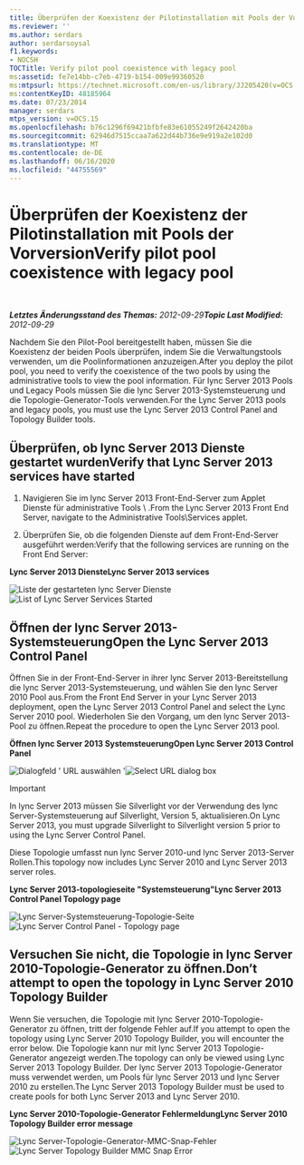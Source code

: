 ```yaml
---
title: Überprüfen der Koexistenz der Pilotinstallation mit Pools der Vorversion
ms.reviewer: ''
ms.author: serdars
author: serdarsoysal
f1.keywords:
- NOCSH
TOCTitle: Verify pilot pool coexistence with legacy pool
ms:assetid: fe7e14bb-c7eb-4719-b154-009e99360520
ms:mtpsurl: https://technet.microsoft.com/en-us/library/JJ205420(v=OCS.15)
ms:contentKeyID: 48185964
ms.date: 07/23/2014
manager: serdars
mtps_version: v=OCS.15
ms.openlocfilehash: b76c1296f69421bfbfe83e61055249f2642420ba
ms.sourcegitcommit: 62946d7515ccaa7a622d44b736e9e919a2e102d0
ms.translationtype: MT
ms.contentlocale: de-DE
ms.lasthandoff: 06/16/2020
ms.locfileid: "44755569"
---
```

<div data-xmlns="http://www.w3.org/1999/xhtml">

<div class="topic" data-xmlns="http://www.w3.org/1999/xhtml" data-msxsl="urn:schemas-microsoft-com:xslt" data-cs="https://msdn.microsoft.com/">

<div data-asp="https://msdn2.microsoft.com/asp">

# <a name="verify-pilot-pool-coexistence-with-legacy-pool"></a><span data-ttu-id="56d88-102">Überprüfen der Koexistenz der Pilotinstallation mit Pools der Vorversion</span><span class="sxs-lookup"><span data-stu-id="56d88-102">Verify pilot pool coexistence with legacy pool</span></span>

</div>

<div id="mainSection">

<div id="mainBody">

<span> </span>

<span data-ttu-id="56d88-103">_**Letztes Änderungsstand des Themas:** 2012-09-29_</span><span class="sxs-lookup"><span data-stu-id="56d88-103">_**Topic Last Modified:** 2012-09-29_</span></span>

<span data-ttu-id="56d88-104">Nachdem Sie den Pilot-Pool bereitgestellt haben, müssen Sie die Koexistenz der beiden Pools überprüfen, indem Sie die Verwaltungstools verwenden, um die Poolinformationen anzuzeigen.</span><span class="sxs-lookup"><span data-stu-id="56d88-104">After you deploy the pilot pool, you need to verify the coexistence of the two pools by using the administrative tools to view the pool information.</span></span> <span data-ttu-id="56d88-105">Für lync Server 2013 Pools und Legacy Pools müssen Sie die lync Server 2013-Systemsteuerung und die Topologie-Generator-Tools verwenden.</span><span class="sxs-lookup"><span data-stu-id="56d88-105">For the Lync Server 2013 pools and legacy pools, you must use the Lync Server 2013 Control Panel and Topology Builder tools.</span></span>

<div>

## <a name="verify-that-lync-server-2013-services-have-started"></a><span data-ttu-id="56d88-106">Überprüfen, ob lync Server 2013 Dienste gestartet wurden</span><span class="sxs-lookup"><span data-stu-id="56d88-106">Verify that Lync Server 2013 services have started</span></span>

1.  <span data-ttu-id="56d88-107">Navigieren Sie im lync Server 2013 Front-End-Server zum Applet Dienste für administrative Tools \\ .</span><span class="sxs-lookup"><span data-stu-id="56d88-107">From the Lync Server 2013 Front End Server, navigate to the Administrative Tools\\Services applet.</span></span>

2.  <span data-ttu-id="56d88-108">Überprüfen Sie, ob die folgenden Dienste auf dem Front-End-Server ausgeführt werden:</span><span class="sxs-lookup"><span data-stu-id="56d88-108">Verify that the following services are running on the Front End Server:</span></span>

<span data-ttu-id="56d88-109">**Lync Server 2013 Dienste**</span><span class="sxs-lookup"><span data-stu-id="56d88-109">**Lync Server 2013 services**</span></span>

<span data-ttu-id="56d88-110">![Liste der gestarteten lync Server Dienste](images/JJ205420.cfff9385-6bf6-461c-982c-e727c9f20b70(OCS.15).png "Liste der gestarteten lync Server Dienste")</span><span class="sxs-lookup"><span data-stu-id="56d88-110">![List of Lync Server Services Started](images/JJ205420.cfff9385-6bf6-461c-982c-e727c9f20b70(OCS.15).png "List of Lync Server Services Started")</span></span>

</div>

<div>

## <a name="open-the-lync-server-2013-control-panel"></a><span data-ttu-id="56d88-111">Öffnen der lync Server 2013-Systemsteuerung</span><span class="sxs-lookup"><span data-stu-id="56d88-111">Open the Lync Server 2013 Control Panel</span></span>

<span data-ttu-id="56d88-112">Öffnen Sie in der Front-End-Server in ihrer lync Server 2013-Bereitstellung die lync Server 2013-Systemsteuerung, und wählen Sie den lync Server 2010 Pool aus.</span><span class="sxs-lookup"><span data-stu-id="56d88-112">From the Front End Server in your Lync Server 2013 deployment, open the Lync Server 2013 Control Panel and select the Lync Server 2010 pool.</span></span> <span data-ttu-id="56d88-113">Wiederholen Sie den Vorgang, um den lync Server 2013-Pool zu öffnen.</span><span class="sxs-lookup"><span data-stu-id="56d88-113">Repeat the procedure to open the Lync Server 2013 pool.</span></span>

<span data-ttu-id="56d88-114">**Öffnen lync Server 2013 Systemsteuerung**</span><span class="sxs-lookup"><span data-stu-id="56d88-114">**Open Lync Server 2013 Control Panel**</span></span>

<span data-ttu-id="56d88-115">![Dialogfeld ' URL auswählen '](images/JJ205420.b1f8e650-9c3c-4563-a403-5069f198342f(OCS.15).png "Dialogfeld ' URL auswählen '")</span><span class="sxs-lookup"><span data-stu-id="56d88-115">![Select URL dialog box](images/JJ205420.b1f8e650-9c3c-4563-a403-5069f198342f(OCS.15).png "Select URL dialog box")</span></span>

<div>


> [!IMPORTANT]  
> <span data-ttu-id="56d88-116">In lync Server 2013 müssen Sie Silverlight vor der Verwendung des lync Server-Systemsteuerung auf Silverlight, Version 5, aktualisieren.</span><span class="sxs-lookup"><span data-stu-id="56d88-116">On Lync Server 2013, you must upgrade Silverlight to Silverlight version 5 prior to using the Lync Server Control Panel.</span></span>



</div>

<span data-ttu-id="56d88-117">Diese Topologie umfasst nun lync Server 2010-und lync Server 2013-Server Rollen.</span><span class="sxs-lookup"><span data-stu-id="56d88-117">This topology now includes Lync Server 2010 and Lync Server 2013 server roles.</span></span>

<span data-ttu-id="56d88-118">**Lync Server 2013-topologieseite "Systemsteuerung"**</span><span class="sxs-lookup"><span data-stu-id="56d88-118">**Lync Server 2013 Control Panel Topology page**</span></span>

<span data-ttu-id="56d88-119">![Lync Server-Systemsteuerung-Topologie-Seite](images/JJ205420.4ed1cc7a-cb3e-42f6-82e2-6d4d71d19352(OCS.15).jpg "Lync Server-Systemsteuerung-Topologie-Seite")</span><span class="sxs-lookup"><span data-stu-id="56d88-119">![Lync Server Control Panel - Topology page](images/JJ205420.4ed1cc7a-cb3e-42f6-82e2-6d4d71d19352(OCS.15).jpg "Lync Server Control Panel - Topology page")</span></span>

</div>

<div>

## <a name="dont-attempt-to-open-the-topology-in-lync-server-2010-topology-builder"></a><span data-ttu-id="56d88-120">Versuchen Sie nicht, die Topologie in lync Server 2010-Topologie-Generator zu öffnen.</span><span class="sxs-lookup"><span data-stu-id="56d88-120">Don’t attempt to open the topology in Lync Server 2010 Topology Builder</span></span>

<span data-ttu-id="56d88-121">Wenn Sie versuchen, die Topologie mit lync Server 2010-Topologie-Generator zu öffnen, tritt der folgende Fehler auf.</span><span class="sxs-lookup"><span data-stu-id="56d88-121">If you attempt to open the topology using Lync Server 2010 Topology Builder, you will encounter the error below.</span></span> <span data-ttu-id="56d88-122">Die Topologie kann nur mit lync Server 2013 Topologie-Generator angezeigt werden.</span><span class="sxs-lookup"><span data-stu-id="56d88-122">The topology can only be viewed using Lync Server 2013 Topology Builder.</span></span> <span data-ttu-id="56d88-123">Der lync Server 2013 Topologie-Generator muss verwendet werden, um Pools für lync Server 2013 und lync Server 2010 zu erstellen.</span><span class="sxs-lookup"><span data-stu-id="56d88-123">The Lync Server 2013 Topology Builder must be used to create pools for both Lync Server 2013 and Lync Server 2010.</span></span>

<span data-ttu-id="56d88-124">**Lync Server 2010-Topologie-Generator Fehlermeldung**</span><span class="sxs-lookup"><span data-stu-id="56d88-124">**Lync Server 2010 Topology Builder error message**</span></span>

<span data-ttu-id="56d88-125">![Lync Server-Topologie-Generator-MMC-Snap-Fehler](images/JJ205420.f6666343-c348-4d81-ae0e-6ba5a44e16c4(OCS.15).png "Lync Server-Topologie-Generator-MMC-Snap-Fehler")</span><span class="sxs-lookup"><span data-stu-id="56d88-125">![Lync Server Topology Builder MMC Snap Error](images/JJ205420.f6666343-c348-4d81-ae0e-6ba5a44e16c4(OCS.15).png "Lync Server Topology Builder MMC Snap Error")</span></span>

</div>

</div>

<span> </span>

</div>

</div>

</div>

